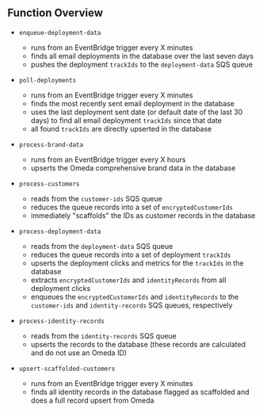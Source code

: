 ## Function Overview

- `enqueue-deployment-data`
  - runs from an EventBridge trigger every X minutes
  - finds all email deployments in the database over the last seven days
  - pushes the deployment `trackIds` to the `deployment-data` SQS queue

- `poll-deployments`
  - runs from an EventBridge trigger every X minutes
  - finds the most recently sent email deployment in the database
  - uses the last deployment sent date (or default date of the last 30 days) to find all email deployment `trackIds` since that date
  - all found `trackIds` are directly upserted in the database

- `process-brand-data`
  - runs from an EventBridge trigger every X hours
  - upserts the Omeda comprehensive brand data in the database

- `process-customers`
  - reads from the `customer-ids` SQS queue
  - reduces the queue records into a set of `encryptedCustomerIds`
  - immediately "scaffolds" the IDs as customer records in the database

- `process-deployment-data`
  - reads from the `deployment-data` SQS queue
  - reduces the queue records into a set of deployment `trackIds`
  - upserts the deployment clicks and metrics for the `trackIds` in the database
  - extracts `encryptedCustomerIds` and `identityRecords` from all deployment clicks
  - enqueues the `encryptedCustomerIds` and `identityRecords` to the `customer-ids` and `identity-records` SQS queues, respectively

- `process-identity-records`
  - reads from the `identity-records` SQS queue
  - upserts the records to the database (these records are calculated and do not use an Omeda ID)

- `upsert-scaffolded-customers`
  - runs from an EventBridge trigger every X minutes
  - finds all identity records in the database flagged as scaffolded and does a full record upsert from Omeda
